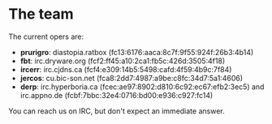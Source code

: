 The team
========

The current opers are:

* **prurigro**: diastopia.ratbox (fc13:6176:aaca:8c7f:9f55:924f:26b3:4b14)
* **fbt**: irc.dryware.org (fcf2:ff45:a10:2ca1:fb5c:426d:3505:4f18)
* **ircerr**: irc.cjdns.ca (fcf4:e309:14b5:5498:cafd:4f59:4b9c:7f84)
* **jercos**: cu.bic-son.net (fca8:2dd7:4987:a9be:c8fc:34d7:5a1:4606)
* **derp**: irc.hyperboria.ca (fcec:ae97:8902:d810:6c92:ec67:efb2:3ec5) and irc.appno.de (fcbf:7bbc:32e4:0716:bd00:e936:c927:fc14)

You can reach us on IRC, but don't expect an immediate answer.

[fbt]: http://dryware.org
[derp]: https://keybase.io/dansup
[ircerr]: http://h.ircerr.ca
[prurigro]: https://github.com/prurigro

